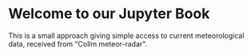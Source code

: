 Welcome to our Jupyter Book
============================

This is a small approach giving simple access to current meteorological data, received from "Collm meteor-radar".